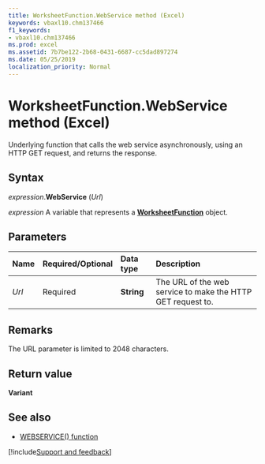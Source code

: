 ```yaml
---
title: WorksheetFunction.WebService method (Excel)
keywords: vbaxl10.chm137466
f1_keywords:
- vbaxl10.chm137466
ms.prod: excel
ms.assetid: 7b7be122-2b68-0431-6687-cc5dad897274
ms.date: 05/25/2019
localization_priority: Normal
---
```



# WorksheetFunction.WebService method (Excel)

Underlying function that calls the web service asynchronously, using an HTTP GET request, and returns the response.


## Syntax

_expression_.**WebService** (_Url_)

_expression_ A variable that represents a **[WorksheetFunction](Excel.WorksheetFunction.md)** object.


## Parameters

|Name|Required/Optional|Data type|Description|
|:-----|:-----|:-----|:-----|
| _Url_|Required|**String**|The URL of the web service to make the HTTP GET request to.|

## Remarks

The URL parameter is limited to 2048 characters.


## Return value

**Variant**


## See also

- [WEBSERVICE() function](https://support.office.com/article/webservice-function-0546a35a-ecc6-4739-aed7-c0b7ce1562c4)



[!include[Support and feedback](~/includes/feedback-boilerplate.md)]
